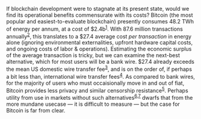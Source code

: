 
If blockchain development were to stagnate at its present state, would we find its operational benefits commensurate with its costs? Bitcoin (the most popular and easiest-to-evaluate blockchain) presently consumes 48.2 TWh of energy per annum, at a cost of $2.4b<sup>[1][bitcoin-energy-costs]</sup>. With 87.6 million transactions annually<sup>[2][bitcoin-transactions-per-day]</sup>, this translates to a $27.4 average cost *per transaction* in energy alone (ignoring environmental externalities, upfront hardware capital costs, and ongoing costs of labor & operations). Estimating the economic surplus of the average transaction is tricky, but we can examine the next-best alternative, which for most users will be a bank wire. $27.4 already exceeds the mean US domestic wire transfer fee<sup>[3][us-wire-transfer-fees]</sup>, and is on the order of, if perhaps a bit less than, international wire transfer fees<sup>[4][international-wire-transfer-fees]</sup>. As compared to bank wires, for the majority of users who must occaisionally move in and out of fiat, Bitcoin provides less privacy and similar censorship resistance<sup>[5][chainalysis]</sup>. Perhaps utility from use in markets without such alternatives<sup>[6][venezuela],[7][chinese-capital-flight]</sup> dwarfs that from the more mundane usecase — it is difficult to measure — but the case for Bitcoin is far from clear.

[bitcoin-energy-costs]:             https://digiconomist.net/bitcoin-energy-consumption
[bitcoin-transactions-per-day]:     https://www.blockchain.com/charts/n-transactions?timespan=1year
[us-wire-transfer-fees]:            https://www.nerdwallet.com/blog/banking/wire-transfers-what-banks-charge/
[international-wire-transfer-fees]: https://smartasset.com/checking-account/average-wire-transfer-fee
[chainalysis]:                      https://www.chainalysis.com/
[venezuela]:                        https://www.bitcoinvenezuela.com/
[chinese-capital-flight]:           https://www.investopedia.com/news/bitcoin-being-used-chinese-capital-flight/


